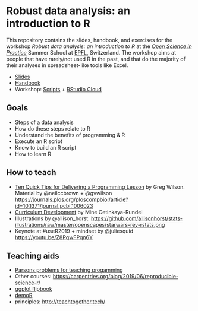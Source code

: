 # Robust data analysis: an introduction to R

This repository contains the slides, handbook, and exercises for the workshop _Robust data analysis: an introduction to R_ at the [_Open Science in Practice_](http://osip2019.epfl.ch/) Summer School at [EPFL](https://www.epfl.ch/en/), Switzerland. The workshop aims at people that have rarely/not used R in the past, and that do the majority of their analyses in spreadsheet-like tools like Excel.

- [Slides](https://sinarueeger.github.io/robust-data-analysis-with-r/slides-robust-da.html#1) 
- [Handbook](https://sinarueeger.github.io/robust-data-analysis-with-r/)
- Workshop: [Scripts](https://github.com/sinarueeger/robust-data-analysis-with-r/tree/master/workshop) + [RStudio Cloud](http://bit.ly/rds-rstudio)


## Goals

- Steps of a data analysis
- How do these steps relate to R
- Understand the benefits of programming & R
- Execute an R script
- Know to build an R script
- How to learn R

## How to teach
- [Ten Quick Tips for Delivering a Programming Lesson](http://third-bit.com/2019/06/15/10-quick-tips-for-delivering-a-programming-lesson.html) by Greg Wilson. Material by @neilccbrown + @gvwilson https://journals.plos.org/ploscompbiol/article?id=10.1371/journal.pcbi.1006023
- [Curriculum Development](https://twitter.com/dataandme/status/1140390752670965760) by Mine Cetinkaya-Rundel
- Illustrations by @allison_horst:  https://github.com/allisonhorst/stats-illustrations/raw/master/openscapes/starwars-rey-rstats.png
- Keynote at #useR2019 + mindset by @juliesquid https://youtu.be/Z8PqwFPqn6Y

## Teaching aids
- [Parsons problems for teaching progamming](https://github.com/rstudio/parsons)
- Other courses: https://carpentries.org/blog/2019/06/reproducible-science-r/
- [ggplot flipbook](https://github.com/EvaMaeRey/ggplot_flipbook)
- [demoR](https://github.com/kbodwin/demoR)
- principles: http://teachtogether.tech/
